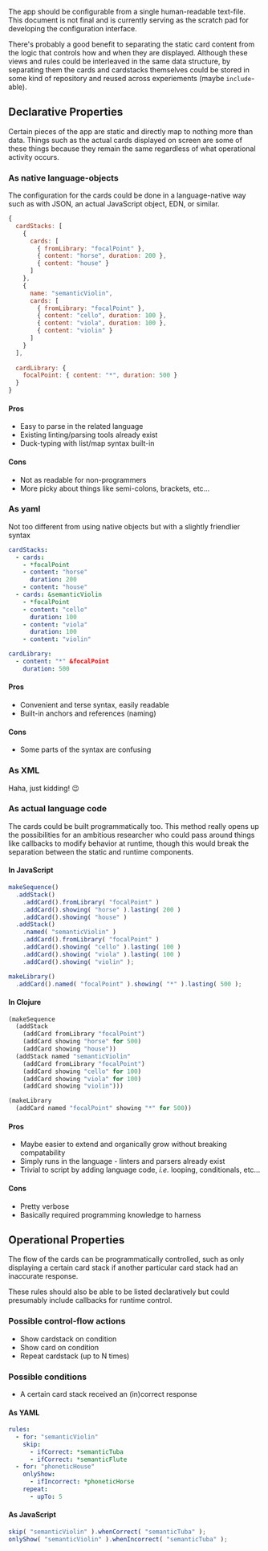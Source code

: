 The app should be configurable from a single human-readable text-file. This document is not final and is currently serving as the scratch pad for developing the configuration interface.

There's probably a good benefit to separating the static card content from the logic that controls how and when they are displayed. Although these views and rules could be interleaved in the same data structure, by separating them the cards and cardstacks themselves could be stored in some kind of repository and reused across experiements (maybe `include`-able).

## Declarative Properties

Certain pieces of the app are static and directly map to nothing more than data. Things such as the actual cards displayed on screen are some of these things because they remain the same regardless of what operational activity occurs.

### As native language-objects

The configuration for the cards could be done in a language-native way such as with JSON, an actual JavaScript object, EDN, or similar.

```js
{
  cardStacks: [
    {
      cards: [
        { fromLibrary: "focalPoint" },
        { content: "horse", duration: 200 },
        { content: "house" }
      ]
    },
    {
      name: "semanticViolin",
      cards: [
        { fromLibrary: "focalPoint" },
        { content: "cello", duration: 100 },
        { content: "viola", duration: 100 },
        { content: "violin" }
      ]
    }
  ],
  
  cardLibrary: {
    focalPoint: { content: "*", duration: 500 }  
  }
}
```

#### Pros

 - Easy to parse in the related language
 - Existing linting/parsing tools already exist
 - Duck-typing with list/map syntax built-in

#### Cons

 - Not as readable for non-programmers
 - More picky about things like semi-colons, brackets, etc...

### As yaml

Not too different from using native objects but with a slightly friendlier syntax

```yaml
cardStacks:
  - cards:
    - *focalPoint
    - content: "horse"
      duration: 200
    - content: "house"
  - cards: &semanticViolin
    - *focalPoint
    - content: "cello"
      duration: 100
    - content: "viola"
      duration: 100
    - content: "violin"

cardLibrary:
  - content: "*" &focalPoint
    duration: 500
```

#### Pros

 - Convenient and terse syntax, easily readable
 - Built-in anchors and references (naming)

#### Cons

 - Some parts of the syntax are confusing

### As XML

Haha, just kidding! 😉

### As actual language code

The cards could be built programmatically too. This method really opens up the possibilities for an ambitious researcher who could pass around things like callbacks to modify behavior at runtime, though this would break the separation between the static and runtime components.

#### In JavaScript
```js
makeSequence()
  .addStack()
    .addCard().fromLibrary( "focalPoint" )
    .addCard().showing( "horse" ).lasting( 200 )
    .addCard().showing( "house" )
  .addStack()
    .named( "semanticViolin" )
    .addCard().fromLibrary( "focalPoint" )
    .addCard().showing( "cello" ).lasting( 100 )
    .addCard().showing( "viola" ).lasting( 100 )
    .addCard().showing( "violin" );

makeLibrary()
  .addCard().named( "focalPoint" ).showing( "*" ).lasting( 500 );
```

#### In Clojure
```clojure
(makeSequence
  (addStack
    (addCard fromLibrary "focalPoint")
    (addCard showing "horse" for 500)
    (addCard showing "house"))
  (addStack named "semanticViolin"
    (addCard fromLibrary "focalPoint")
    (addCard showing "cello" for 100)
    (addCard showing "viola" for 100)
    (addCard showing "violin")))

(makeLibrary
  (addCard named "focalPoint" showing "*" for 500))
```

#### Pros

 - Maybe easier to extend and organically grow without breaking compatability
 - Simply runs in the language - linters and parsers already exist
 - Trivial to script by adding language code, _i.e._ looping, conditionals, etc...

#### Cons

 - Pretty verbose
 - Basically required programming knowledge to harness

## Operational Properties

The flow of the cards can be programmatically controlled, such as only displaying a certain card stack if another particular card stack had an inaccurate response.

These rules should also be able to be listed declaratively but could presumably include callbacks for runtime control.

### Possible control-flow actions

 - Show cardstack on condition
 - Show card on condition
 - Repeat cardstack (up to N times)

### Possible conditions

 - A certain card stack received an (in)correct response

#### As YAML
```yaml
rules:
  - for: "semanticViolin"
    skip:
      - ifCorrect: *semanticTuba
      - ifCorrect: *semanticFlute
  - for: "phoneticHouse"
    onlyShow:
      - ifIncorrect: *phoneticHorse
    repeat:
      - upTo: 5
```

#### As JavaScript
```js
skip( "semanticViolin" ).whenCorrect( "semanticTuba" );
onlyShow( "semanticViolin" ).whenIncorrect( "semanticTuba" );
```
